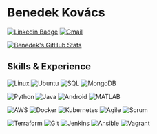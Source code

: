 <!---
- 👋 Hi, I’m @Benedek4000
- 👀 I’m interested in ...
- 🌱 I’m currently learning ...
- 💞️ I’m looking to collaborate on ...
- 📫 How to reach me ...
--->

# Benedek Kovács

[![Linkedin Badge](https://img.shields.io/badge/-LinkedIn-blue?style=flat&logo=LinkedIn&logoColor=white)](https://www.linkedin.com/in/benedekkovacs/)
[![Gmail](https://img.shields.io/badge/-Gmail-c14438?style=flat&logo=Gmail&logoColor=white)](mailto:kovacsbenedek4000@gmail.com)

[![Benedek's GitHub Stats](https://github-readme-stats.vercel.app/api?username=Benedek4000&show_icons=true&theme=synthwave)](https://github.com/naistangz/github-readme-stats)

## Skills & Experience

![Linux](https://img.shields.io/badge/-Linux-FCC624?style=flat&logo=Linux&logoColor=black)
![Ubuntu](https://img.shields.io/badge/-Ubuntu-E95420?style=flat&logo=Ubuntu&logoColor=white)
![SQL](https://img.shields.io/badge/-SQL-4479A1?style=flat&logo=SQL&logoColor=white)
![MongoDB](https://img.shields.io/badge/-MONGODB-4479A1?style=flat&logo=MONGODB&logoColor=white)

![Python](https://img.shields.io/badge/-Python-3776AB?style=flat&logo=python&logoColor=yellow)
![Java](https://img.shields.io/badge/-Java-ED8B00?style=flat&logo=java&logoColor=white)
![Android](https://img.shields.io/badge/-Android-3DDC84?style=flat&logo=Android&logoColor=white)
![MATLAB](https://img.shields.io/badge/-MATLAB-005F9F?style=flat&logo=matlab&logoColor=white)

![AWS](https://img.shields.io/badge/-Amazon%20AWS-232F3E?style=flat&logo=Amazon%20AWS&logoColor=White)
![Docker](https://img.shields.io/badge/-Docker-2496ED?style=flat&logo=Docker&logoColor=white)
![Kubernetes](https://img.shields.io/badge/-Kubernetes-2496ED?style=flat&logo=Kubernetes&logoColor=white)
![Agile](https://img.shields.io/badge/-Agile-2496ED?style=flat&logo=Agile&logoColor=white)
![Scrum](https://img.shields.io/badge/-Scrum-2496ED?style=flat&logo=Scrum&logoColor=white)


![Terraform](https://img.shields.io/badge/-Terraform-623Ce4?style=flat&logo=Terraform&logoColor=white)
![Git](https://img.shields.io/badge/-Git-F05032?style=flat&logo=Git&logoColor=white)
![Jenkins](https://img.shields.io/badge/-Jenkins-D24939?style=flat&logo=Jenkins&logoColor=white)
![Ansible](https://img.shields.io/badge/-Ansible-EE0000?style=flat&logo=Ansible&logoColor=white)
![Vagrant](https://img.shields.io/badge/-Vagrant-1563FF?style=flat&logo=Vagrant&logoColor=white)

<!---
Benedek4000/Benedek4000 is a ✨ special ✨ repository because its `README.md` (this file) appears on your GitHub profile.
You can click the Preview link to take a look at your changes.
--->
